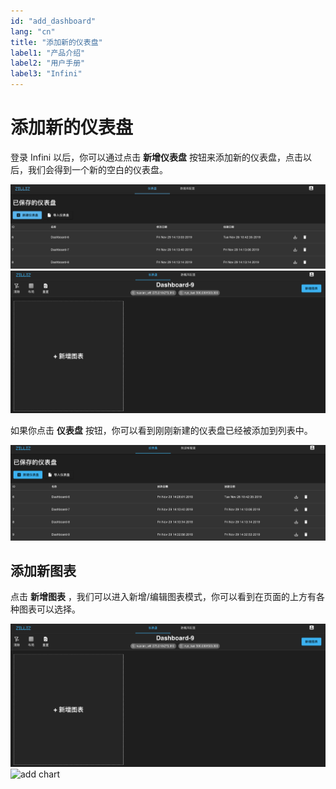 ```yaml
---
id: "add_dashboard"
lang: "cn"
title: "添加新的仪表盘"
label1: "产品介绍"
label2: "用户手册"
label3: "Infini"
---
```

# 添加新的仪表盘

登录 Infini 以后，你可以通过点击 **新增仪表盘** 按钮来添加新的仪表盘，点击以后，我们会得到一个新的空白的仪表盘。

![添加仪表盘](../assets/dashboard-list.png)
![空白的仪表盘](../assets/empty-dashboard.png)

如果你点击 **仪表盘** 按钮，你可以看到刚刚新建的仪表盘已经被添加到列表中。

![已添加](../assets/new-dashboard-added.png)

## 添加新图表
点击 **新增图表** ，我们可以进入新增/编辑图表模式，你可以看到在页面的上方有各种图表可以选择。

![Empy Dashboard](../assets/empty-dashboard.png)
![add chart](../assets/add-chart.png)



